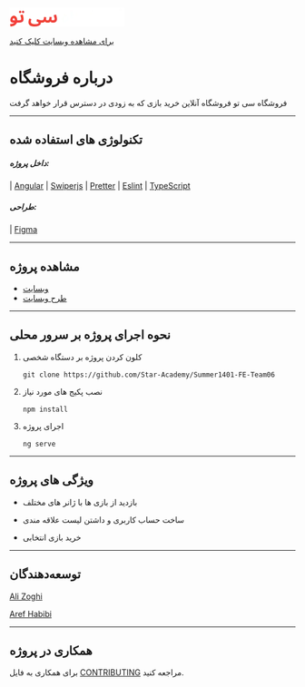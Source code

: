 ![See-to](src/assets/images/logo.webp)

[برای مشاهده وبسایت کلیک کنید](https://star-academy.github.io/Summer1401-FE-Team06/)

# درباره فروشگاه

فروشگاه سی تو فروشگاه آنلاین خرید بازی که به زودی در دسترس قرار خواهد گرفت

---

## تکنولوژی های استفاده شده

##### داخل پروژه:

| [Angular](https://angular.io/guide/npm-packages/)
| [Swiperjs](https://swiperjs.com/)
| [Pretter](https://prettier.io/)
| [Eslint](https://eslint.org/)
| [TypeScript](https://www.typescriptlang.org/)

##### طراحی:

| [Figma](http://figma.com/)

---

## مشاهده پروژه

-   [وبسایت](https://star-academy.github.io/Summer1401-FE-Team06)
-   [طرح وبسایت](https://www.figma.com/file/PN5XaxWxzlb1gwGGu5CtiU/Intern-code-star-1401?node-id=0%3A1)

---

## نحوه اجرای پروژه بر سرور محلی

1. کلون کردن پروژه بر دستگاه شخصی

    ```
    git clone https://github.com/Star-Academy/Summer1401-FE-Team06
    ```

1. نصب پکیج های مورد نیاز

    ```
    npm install
    ```

1. اجرای پروژه
    ```
    ng serve
    ```

---

## ویژگی های پروژه

-   بازدید از بازی ها با ژانر های مختلف

-   ساخت حساب کاربری و داشتن لیست علاقه مندی

-   خرید بازی انتخابی

---

## توسعه‌دهندگان

[Ali Zoghi](https://github.com/AliZoghi2)

[Aref Habibi](https://github.com/arefhbbi)

---

## همکاری در پروژه

برای همکاری به فایل [CONTRIBUTING](./CONTRIBUTING.md) مراجعه کنید.

